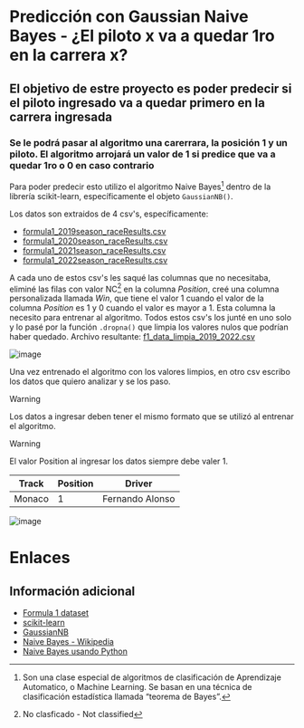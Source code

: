 # Predicción con Gaussian Naive Bayes - ¿El piloto x va a quedar 1ro en la carrera x?
## El objetivo de estre proyecto es poder predecir si el piloto ingresado va a quedar primero en la carrera ingresada
### Se le podrá pasar al algoritmo una carerrara, la posición 1 y un piloto. El algoritmo arrojará un valor de 1 si predice que va a quedar 1ro o 0 en caso contrario

Para poder predecir esto utilizo el algoritmo Naive Bayes[^1] dentro de la librería scikit-learn, específicamente el objeto `GaussianNB()`.

Los datos son extraidos de 4 csv's, específicamente:
  - [formula1_2019season_raceResults.csv](https://github.com/Lauthy02/Prediccion-con-Python/blob/d072131111a2a5135be915d4303df0eb175d3279/Ganador%20de%20la%20carrera%20-%20Bayes/csvs_f1/formula1_2019season_raceResults.csv)
  - [formula1_2020season_raceResults.csv](https://github.com/Lauthy02/Prediccion-con-Python/blob/38cce5eba96603ff1c364d9ba999471a9038b691/Ganador%20de%20la%20carrera%20-%20Bayes/csvs_f1/formula1_2020season_raceResults.csv)
  - [formula1_2021season_raceResults.csv](https://github.com/Lauthy02/Prediccion-con-Python/blob/38cce5eba96603ff1c364d9ba999471a9038b691/Ganador%20de%20la%20carrera%20-%20Bayes/csvs_f1/formula1_2021season_raceResults.csv)
  - [formula1_2022season_raceResults.csv](https://github.com/Lauthy02/Prediccion-con-Python/blob/38cce5eba96603ff1c364d9ba999471a9038b691/Ganador%20de%20la%20carrera%20-%20Bayes/csvs_f1/formula1_2022season_raceResults.csv)

A cada uno de estos csv's les saqué las columnas que no necesitaba, eliminé las filas con valor NC[^2] en la columna *Position*, creé una columna personalizada llamada *Win*, que tiene el valor 1 cuando el valor de la columna *Position* es 1 y 0 cuando el valor es mayor a 1. Esta columna la necesito para entrenar al algoritmo. 
Todos estos csv's los junté en uno solo y lo pasé por la función `.dropna()` que limpia los valores nulos que podrían haber quedado. Archivo resultante: [f1_data_limpia_2019_2022.csv](https://github.com/Lauthy02/Prediccion-con-Python/blob/38cce5eba96603ff1c364d9ba999471a9038b691/Ganador%20de%20la%20carrera%20-%20Bayes/csvs_f1_limpios/f1_data_limpia_2019_2022.csv)

![image](https://github.com/Lauthy02/Prediccion-con-Python/assets/66260747/491bccd0-3525-42b4-9520-66d4c0662af1)

Una vez entrenado el algoritmo con los valores limpios, en otro csv escribo los datos que quiero analizar y se los paso.

> [!WARNING]
> Los datos a ingresar deben tener el mismo formato que se utilizó al entrenar el algoritmo.

> [!WARNING]
> El valor Position al ingresar los datos siempre debe valer 1.

| Track | Position | Driver |
| --- | --- | --- |
| Monaco | 1 | Fernando Alonso |

![image](https://github.com/Lauthy02/Prediccion-con-Python/assets/66260747/877634f2-35d0-4444-9ce3-0e3a8ac19421)

# Enlaces
## Información adicional
  - [Formula 1 dataset](https://github.com/toUpperCase78/formula1-datasets)
  - [scikit-learn](https://scikit-learn.org/stable/)
  - [GaussianNB](https://scikit-learn.org/stable/modules/generated/sklearn.naive_bayes.GaussianNB.html#sklearn.naive_bayes.GaussianNB)
  - [Naive Bayes - Wikipedia](https://es.wikipedia.org/wiki/Clasificador_bayesiano_ingenuo)
  - [Naive Bayes usando Python](https://www.aprendemachinelearning.com/?s=bayes)

[^1]: Son una clase especial de algoritmos de clasificación de Aprendizaje Automatico, o Machine Learning. Se basan en una técnica de clasificación estadística llamada “teorema de Bayes”.
[^2]: No clasficado - Not classified
